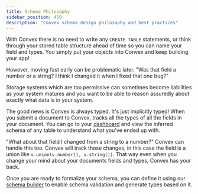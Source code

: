 ```yaml
---
title: Schema Philosophy
sidebar_position: 450
description: "Convex schema design philosophy and best practices"
---
```


With Convex there is no need to write any `CREATE TABLE` statements, or think
through your stored table structure ahead of time so you can name your field and
types. You simply put your objects into Convex and keep building your app!

However, moving fast early can be problematic later. "Was that field a number or
a string? I think I changed it when I fixed that one bug?"

Storage systems which are too permissive can sometimes become liabilities as
your system matures and you want to be able to reason assuredly about exactly
what data is in your system.

The good news is Convex is always typed. It's just implicitly typed! When you
submit a document to Convex, tracks all the types of all the fields in your
document. You can go to your [dashboard](/dashboard.md) and view the inferred
schema of any table to understand what you've ended up with.

"What about that field I changed from a string to a number?" Convex can handle
this too. Convex will track those changes, in this case the field is a union
like `v.union(v.number(), v.string())`. That way even when you change your mind
about your documents fields and types, Convex has your back.

Once you are ready to formalize your schema, you can define it using our
[schema builder](/database/schemas.mdx) to enable schema validation and generate
types based on it.

